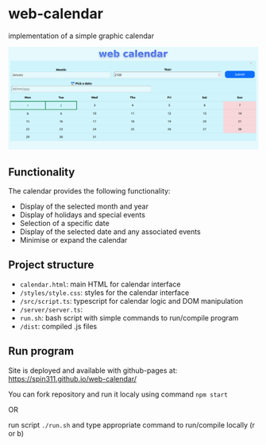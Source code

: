 # web-calendar
implementation of a simple graphic calendar

![Calendar interface](./img/sample.png "calendar interface")


## Functionality

The calendar provides the following functionality:

- Display of the selected month and year
- Display of holidays and special events
- Selection of a specific date
- Display of the selected date and any associated events
- Minimise or expand the calendar

## Project structure

- `calendar.html`: main HTML for calendar interface
- `/styles/style.css`: styles for the calendar interface
- `/src/script.ts`: typescript for calendar logic and DOM manipulation
- `/server/server.ts`: 
- `run.sh`: bash script with simple commands to run/compile program
- `/dist`: compiled .js files

## Run program

Site is deployed and available with github-pages at: https://spin311.github.io/web-calendar/

You can fork repository and run it localy using command `npm start`

OR

run script `./run.sh` and type appropriate command to run/compile locally (r or b)
